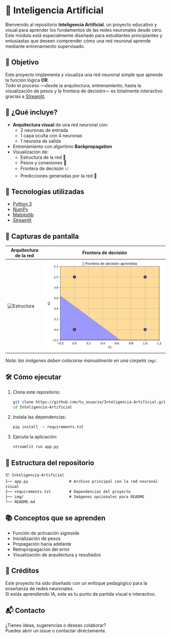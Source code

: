 # 🤖 Inteligencia Artificial

Bienvenido al repositorio **Inteligencia Artificial**, un proyecto educativo y visual para aprender los fundamentos de las redes neuronales desde cero.  
Este módulo está especialmente diseñado para estudiantes principiantes y entusiastas que deseen comprender cómo una red neuronal aprende mediante entrenamiento supervisado.

## 🎯 Objetivo

Este proyecto implementa y visualiza una red neuronal simple que aprende la función lógica **OR**.  
Todo el proceso —desde la arquitectura, entrenamiento, hasta la visualización de pesos y la frontera de decisión— es totalmente interactivo gracias a [Streamlit](https://streamlit.io/).

## 🚀 ¿Qué incluye?

- **Arquitectura visual** de una red neuronal con:
  - 2 neuronas de entrada
  - 1 capa oculta con 4 neuronas
  - 1 neurona de salida
- Entrenamiento con algoritmo **Backpropagation**
- Visualización de:
  - Estructura de la red 🧠
  - Pesos y conexiones 🔗
  - Frontera de decisión 📈
  - Predicciones generadas por la red 🎯

## 🧪 Tecnologías utilizadas

- [Python 3](https://www.python.org/)
- [NumPy](https://numpy.org/)
- [Matplotlib](https://matplotlib.org/)
- [Streamlit](https://streamlit.io/)

## 📸 Capturas de pantalla

| Arquitectura de la red | Frontera de decisión |
|------------------------|----------------------|
| ![Estructura](img/red.png) | ![Frontera](img/frontera.png) |

*Nota: las imágenes deben colocarse manualmente en una carpeta `img/`.*

## 🛠 Cómo ejecutar

1. Clona este repositorio:

   ```bash
   git clone https://github.com/tu_usuario/Inteligencia-Artificial.git
   cd Inteligencia-Artificial
   ```

2. Instala las dependencias:

   ```bash
   pip install -r requirements.txt
   ```

3. Ejecuta la aplicación:

   ```bash
   streamlit run app.py
   ```

## 📁 Estructura del repositorio

```
📦 Inteligencia-Artificial
├── app.py                  # Archivo principal con la red neuronal visual
├── requirements.txt        # Dependencias del proyecto
├── img/                    # Imágenes opcionales para README
└── README.md
```

## 📚 Conceptos que se aprenden

- Función de activación sigmoide
- Inicialización de pesos
- Propagación hacia adelante
- Retropropagación del error
- Visualización de arquitectura y resultados

## 🧠 Créditos

Este proyecto ha sido diseñado con un enfoque pedagógico para la enseñanza de redes neuronales.  
Si estás aprendiendo IA, este es tu punto de partida visual e interactivo.

## 📬 Contacto

¿Tienes ideas, sugerencias o deseas colaborar?  
Puedes abrir un issue o contactar directamente.
